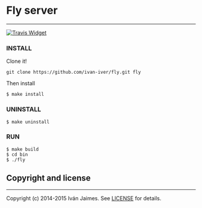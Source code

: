 # Fly server

***

[![Travis Widget]][Travis]

[Travis]: https://travis-ci.org/ivan-iver/fly
[Travis Widget]: https://travis-ci.org/ivan-iver/fly.svg?branch=master

### INSTALL

Clone it!

```
git clone https://github.com/ivan-iver/fly.git fly
```

Then install

```
$ make install
```

### UNINSTALL

```
$ make uninstall
```

### RUN

```
$ make build
$ cd bin
$ ./fly
```

## Copyright and license

***

Copyright (c) 2014-2015 Iván Jaimes. See [LICENSE](LICENSE) for details.
